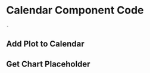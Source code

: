 # Calendar Component Code

```{topic} In this tutorial you will:
- 
```

## Add Plot to Calendar

## Get Chart Placeholder

